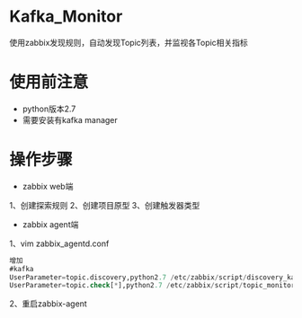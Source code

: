 # Kafka_Monitor
使用zabbix发现规则，自动发现Topic列表，并监视各Topic相关指标

# 使用前注意
- python版本2.7
- 需要安装有kafka manager

# 操作步骤

- zabbix web端

1、创建探索规则
2、创建项目原型
3、创建触发器类型


- zabbix agent端

1、vim zabbix_agentd.conf
```sql
增加
#kafka
UserParameter=topic.discovery,python2.7 /etc/zabbix/script/discovery_kafka_topic.py
UserParameter=topic.check[*],python2.7 /etc/zabbix/script/topic_monitor.py "$1" "$2"
```
2、重启zabbix-agent


